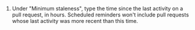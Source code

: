 1. Under "Minimum staleness", type the time since the last activity on a pull request, in hours. Scheduled reminders won't include pull requests whose last activity was more recent than this time.
